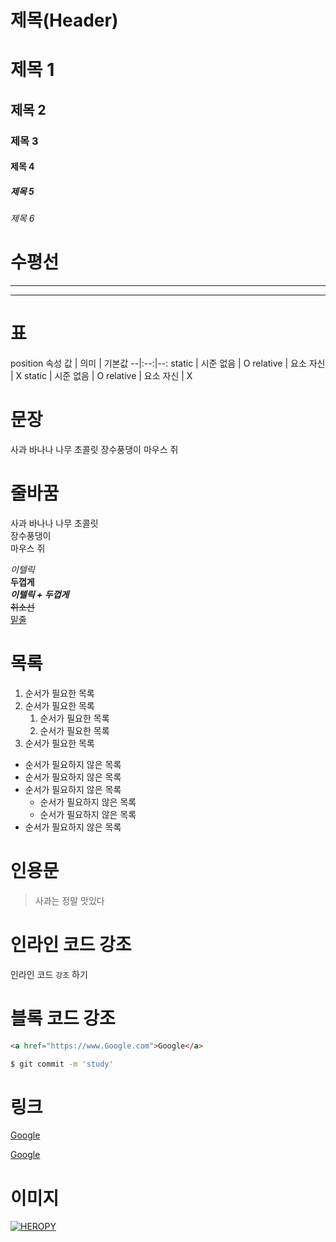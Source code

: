 # 제목(Header)

# 제목 1
## 제목 2
### 제목 3
#### 제목 4
##### 제목 5
###### 제목 6

# 수평선
---
***

# 표
position 속성
값 | 의미 | 기본값
--|:--:|--:
static | 시준 없음 | O
relative | 요소 자신 | X
static | 시준 없음 | O
relative | 요소 자신 | X

# 문장
사과 바나나 나무 초콜릿 장수풍댕이 마우스 쥐

# 줄바꿈
사과 바나나 나무 초콜릿<br/>
장수풍댕이<br/>
마우스 쥐

_이텔릭_<br/>
**두껍게**<br/>
_**이텔릭 + 두껍게**_<br/>
~~취소선~~<br/>
<u>밑줄</u><br/>

# 목록

1. 순서가 필요한 목록
1. 순서가 필요한 목록
    1. 순서가 필요한 목록
    1. 순서가 필요한 목록
1. 순서가 필요한 목록

- 순서가 필요하지 않은 목록
- 순서가 필요하지 않은 목록
- 순서가 필요하지 않은 목록
    - 순서가 필요하지 않은 목록
    - 순서가 필요하지 않은 목록
- 순서가 필요하지 않은 목록

# 인용문
>사과는 정말 맛있다

# 인라인 코드 강조
인라인 코드 `강조` 하기

# 블록 코드 강조
```html
<a href="https://www.Google.com">Google</a>
```

```bash
$ git commit -m 'study'
```


# 링크

<a href="https://www.Google.com">Google</a>

[Google](https://www.Google.com)

# 이미지

[![HEROPY](https://heropy.blog/css/images/logo.png)](https://heropy.blog)